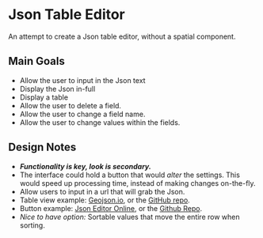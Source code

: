 # Json Table Editor
An attempt to create a Json table editor, without a spatial component.

## Main Goals
* Allow the user to input in the Json text
* Display the Json in-full
* Display a table
* Allow the user to delete a field.
* Allow the user to change a field name.
* Allow the user to change values within the fields.

## Design Notes
* **_Functionality is key, look is secondary._**
* The interface could hold a button that would *alter* the settings. This would speed up processing time, instead of making changes on-the-fly.
* Allow users to input in a url that will grab the Json.
* Table view example: [Geojson.io](http://geojson.io), or the [GitHub repo](https://github.com/mapbox/geojson.io).
* Button example: [Json Editor Online](http://jsoneditoronline.org), or the [Github Repo](https://github.com/josdejong/jsoneditor).
* *Nice to have option:* Sortable values that move the entire row when sorting.
